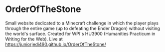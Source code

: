 # OrderOfTheStone
Small website dedicated to a Minecraft challenge in which the player plays through the entire game (up to defeating the Ender Dragon) without visiting the world's surface. Created for WPI's HU3900 (Humanities Practicum in Writing for the Web).
Live at https://juniorjedi490.github.io/OrderOfTheStone/

